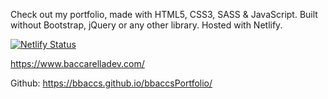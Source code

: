 Check out my portfolio, made with HTML5, CSS3, SASS & JavaScript. Built without Bootstrap, jQuery or any other library. Hosted with Netlify.

[![Netlify Status](https://api.netlify.com/api/v1/badges/2d8ad1e5-0202-4b74-974b-dd9951446753/deploy-status)](https://app.netlify.com/sites/baccarelladevportfolio/deploys)

https://www.baccarelladev.com/

Github: https://bbaccs.github.io/bbaccsPortfolio/
